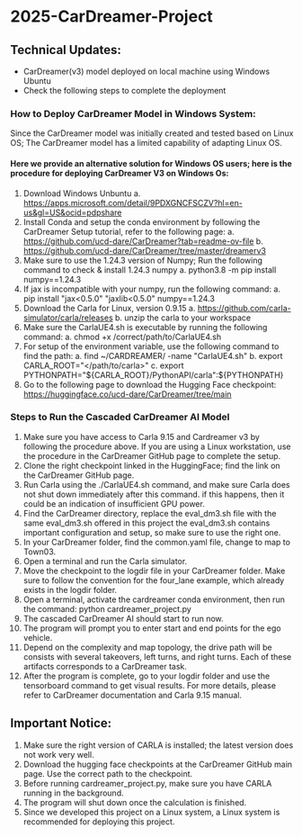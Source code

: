 # 2025-CarDreamer-Project

## Technical Updates:
  - CarDreamer(v3) model deployed on local machine using Windows Ubuntu
  - Check the following steps to complete the deployment


### How to Deploy CarDreamer Model in Windows System:
Since the CarDreamer model was initially created and tested based on Linux OS; The CarDreamer model has a limited capability of adapting Linux OS.

#### Here we provide an alternative solution for Windows OS users; here is the procedure for deploying CarDreamer V3 on Windows Os:
  1. Download Windows Unbuntu
    a. https://apps.microsoft.com/detail/9PDXGNCFSCZV?hl=en-us&gl=US&ocid=pdpshare
  2. Install Conda and setup the conda environment by following the CarDreamer Setup tutorial, refer to the following page:
    a. https://github.com/ucd-dare/CarDreamer?tab=readme-ov-file
    b. https://github.com/ucd-dare/CarDreamer/tree/master/dreamerv3
  3. Make sure to use the 1.24.3 version of Numpy; Run the following command to check & install 1.24.3 numpy
    a.  python3.8 -m pip install numpy==1.24.3
  4. If jax is incompatible with your numpy, run the following command:
    a. pip install "jax<0.5.0" "jaxlib<0.5.0" numpy==1.24.3
  5. Download the Carla for Linux, version 0.9.15
     a. https://github.com/carla-simulator/carla/releases
     b. unzip the carla to your workspace
  6. Make sure the CarlaUE4.sh is executable by running the following command:
    a. chmod +x /correct/path/to/CarlaUE4.sh
  7. For setup of the environment variable, use the following command to find the path:
    a. find ~/CARDREAMER/ -name "CarlaUE4.sh"
    b. export CARLA_ROOT="</path/to/carla>"
    c. export PYTHONPATH="${CARLA_ROOT}/PythonAPI/carla":${PYTHONPATH}
  9. Go to the following page to download the Hugging Face checkpoint:
     https://huggingface.co/ucd-dare/CarDreamer/tree/main
     
### Steps to Run the Cascaded CarDreamer AI Model
1. Make sure you have access to Carla 9.15 and Cardreamer v3 by following the procedure above. If you are using a Linux workstation, use the procedure in the CarDreamer GitHub page to complete the setup. 
2. Clone the right checkpoint linked in the HuggingFace; find the link on the CarDreamer GitHub page.
3. Run Carla using the ./CarlaUE4.sh command, and make sure Carla does not shut down immediately after this command. if this happens, then it could be an indication of insufficient GPU power.
4. Find the CarDreamer directory, replace the eval_dm3.sh file with the same eval_dm3.sh offered in this project the eval_dm3.sh contains important configuration and setup, so make sure to use the right one.
5. In your CarDreamer folder, find the common.yaml file, change to map to Town03.
6. Open a terminal and run the Carla simulator.
7. Move the checkpoint to the logdir file in your CarDreamer folder. Make sure to follow the convention for the four_lane example, which already exists in the logdir folder.
8. Open a terminal, activate the cardreamer conda environment, then run the command: python cardreamer_project.py
9. The cascaded CarDreamer AI should start to run now.
10. The program will prompt you to enter start and end points for the ego vehicle.
11. Depend on the complexity and map topology, the drive path will be consists with several takeovers, left turns, and right turns. Each of these artifacts corresponds to a CarDreamer task.
12. After the program is complete, go to your logdir folder and use the tensorboard command to get visual results. For more details, please refer to CarDreamer documentation and Carla 9.15 manual. 
    

    
## Important Notice: 
1. Make sure the right version of CARLA is installed; the latest version does not work very well. 
2. Download the hugging face checkpoints at the CarDreamer GitHub main page. Use the correct path to the checkpoint.
3. Before running cardreamer_project.py, make sure you have CARLA running in the background.
4. The program will shut down once the calculation is finished.
5. Since we developed this project on a Linux system, a Linux system is recommended for deploying this project.


